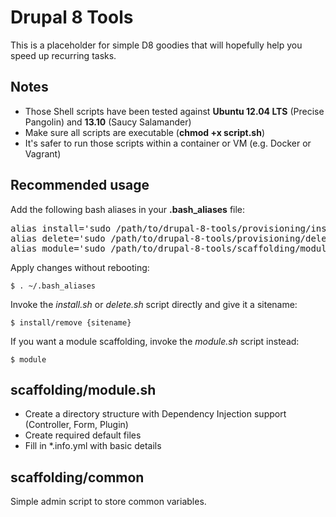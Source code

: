 Drupal 8 Tools
==============

This is a placeholder for simple D8 goodies that will hopefully help you speed up recurring tasks.

Notes
-----

- Those Shell scripts have been tested against **Ubuntu 12.04 LTS** (Precise Pangolin) and **13.10** (Saucy Salamander)
- Make sure all scripts are executable (**chmod +x script.sh**)
- It's safer to run those scripts within a container or VM (e.g. Docker or Vagrant)

Recommended usage
-----------------

Add the following bash aliases in your **.bash_aliases** file:

<pre>
alias install='sudo /path/to/drupal-8-tools/provisioning/install.sh'
alias delete='sudo /path/to/drupal-8-tools/provisioning/delete.sh'
alias module='sudo /path/to/drupal-8-tools/scaffolding/module.sh'
</pre>

Apply changes without rebooting:

<code>$ . ~/.bash_aliases</code>

Invoke the _install.sh_ or _delete.sh_ script directly and give it a sitename:

<code>$ install/remove {sitename}</code>

If you want a module scaffolding, invoke the _module.sh_ script instead:

<code>$ module</code>

scaffolding/module.sh
---------------------

- Create a directory structure with Dependency Injection support (Controller, Form, Plugin)
- Create required default files
- Fill in *.info.yml with basic details

scaffolding/common
------------------

Simple admin script to store common variables.
